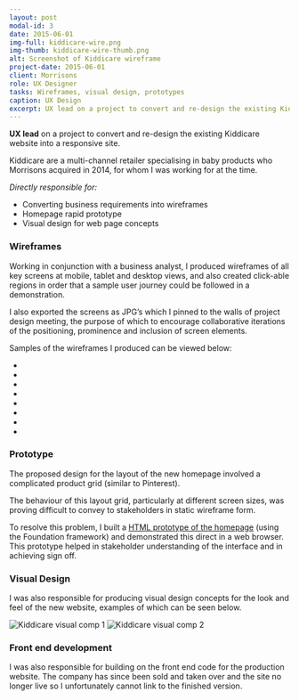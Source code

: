 ```yaml
---
layout: post
modal-id: 3
date: 2015-06-01
img-full: kiddicare-wire.png
img-thumb: kiddicare-wire-thumb.png
alt: Screenshot of Kiddicare wireframe
project-date: 2015-06-01
client: Morrisons
role: UX Designer
tasks: Wireframes, visual design, prototypes
caption: UX Design
excerpt: UX lead on a project to convert and re-design the existing Kiddicare website into a responsive site. 
---
```


<strong>UX lead</strong> on a project to convert and re-design the existing Kiddicare website into a responsive site.   

Kiddicare are a multi-channel retailer specialising in baby products who Morrisons acquired in 2014, for whom I was working for at the time. 

*Directly responsible for:*

* Converting business requirements into wireframes
* Homepage rapid prototype
* Visual design for web page concepts

### Wireframes

Working in conjunction with a business analyst, I produced wireframes of all  key screens at mobile, tablet and desktop views, and also created click-able regions in order that a sample user journey could be followed in a demonstration.

I also exported the screens as JPG’s which I pinned to the walls of project design meeting, the purpose of which to encourage collaborative iterations of the positioning, prominence and inclusion of screen elements.  

Samples of the wireframes I produced can be viewed below:

<ul id="kid-wires" class="list-unstyled">
  <li>
    <img src="/img/portfolio/wires-kid/home-d.png" alt="">
  </li>
    <li>
    <img src="/img/portfolio/wires-kid/home-t.png" alt="">
  </li>
    <li>
    <img src="/img/portfolio/wires-kid/home-m.png" alt="">
  </li>
    <li>
    <img src="/img/portfolio/wires-kid/off-canvas.png" alt="">
  </li>
    <li>
    <img src="/img/portfolio/wires-kid/pdp.png" alt="">
  </li>
    <li>
    <img src="/img/portfolio/wires-kid/pdp-t.png" alt="">
  </li>
    <li>
    <img src="/img/portfolio/wires-kid/plp-d.png" alt="">
  </li>
    <li>
    <img src="/img/portfolio/wires-kid/plp-t.png" alt="">
  </li>
</ul>

### Prototype

The proposed design for the layout of the new homepage involved a complicated product grid (similar to Pinterest).

The behaviour of this layout grid, particularly at different screen sizes, was proving difficult to convey to stakeholders in static wireframe form.  

To resolve this problem, I built a <a href="/protos/kiddicare/demo.html"> HTML prototype of the homepage</a> (using the Foundation framework) and demonstrated this direct in a web browser.  This prototype helped in stakeholder understanding of the interface and in achieving sign off.

### Visual Design

I was also responsible for producing visual design concepts for the look and feel of the new website, examples of which can be seen below.  

<img src="/img/portfolio/kiddicare-comp1.jpg" alt="Kiddicare visual comp 1" />

<img src="/img/portfolio/kiddicare-comp2.jpg" alt="Kiddicare visual comp 2" />

### Front end development

I was also responsible for building on the front end code for the production website.  The company has since been sold and taken over and the site no longer live so I unfortunately cannot link to the finished version.












